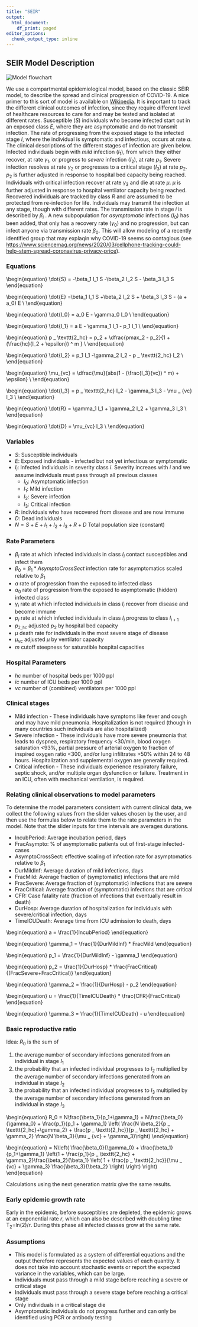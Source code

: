 ```yaml
---
title: "SEIR"
output:
  html_document:
    df_print: paged
editor_options:
  chunk_output_type: inline
---
```

## SEIR Model Description


![Model flowchart](images/model_diagram_small.png)

We use a compartmental epidemiological model, based on the classic SEIR model, to describe the spread and clinical progression of COVID-19. A nice primer to this sort of model is available on [Wikipedia](https://en.wikipedia.org/wiki/Compartmental_models_in_epidemiology).  It is important to track the different clinical outcomes of infection, since they require different level of healthcare resources to care for and may be tested and isolated at different rates. Susceptible ($S$) individuals who become infected start out in an exposed class $E$, where they are asymptomatic and do not transmit infection. The rate of progressing from the exposed stage to the infected stage $I$, where the individual is symptomatic and infectious, occurs at rate $a$. The clinical descriptions of the different stages of infection are given below. Infected individuals begin with *mild* infection ($I_1$), from which they either recover, at rate $\gamma_1$, or progress to *severe* infection ($I_2$), at rate $p_1$. Severe infection resolves at rate $\gamma_2$ or progresses to a critical stage ($I_3$) at rate $p_2$. $p_2$ is further adjusted in response to hospital bed capacity being reached. Individuals with critical infection recover at rate $\gamma_3$ and die at rate $\mu$. $\mu$ is further adjusted in response to hospital ventilator capacity being reached. Recovered individuals are tracked by class $R$ and are assumed to be protected from re-infection for life. Individuals may transmit the infection at any stage, though with different rates. The  transmission rate in stage $i$ is described by $\beta_i$ . A new subpopulation for *asymptomatic* infections  ($I_0$) has been added, that only has a recovery rate ($\gamma_0$) and no progression, but can infect anyone via transmission rate $\beta_0$. This will allow modeling of a recently identified group that may explaqin why COVID-19 seems so contagious (see https://www.sciencemag.org/news/2020/03/cellphone-tracking-could-help-stem-spread-coronavirus-privacy-price).
 
### Equations

\begin{equation}
\dot{S} = -\beta_1 I_1 S -\beta_2 I_2 S - \beta_3 I_3 S
\end{equation}

\begin{equation}
\dot{E} =\beta_1 I_1 S +\beta_2 I_2 S + \beta_3 I_3 S - (a + a_0) E \\
\end{equation}

\begin{equation}
\dot{I_0} = a_0 E - \gamma_0 I_0 \\
\end{equation}

\begin{equation}
\dot{I_1} = a E - \gamma_1 I_1 - p_1 I_1 \\
\end{equation}

\begin{equation}
p _ \texttt{2\_hc} = p_2 + \dfrac{pmax_2 - p_2}{1 + (\frac{hc}{I_2 + \epsilon}) ^ m  } \\
\end{equation}

\begin{equation}
\dot{I_2} = p_1 I_1 -\gamma_2 I_2 - p _ \texttt{2\_hc} I_2 \\
\end{equation}

\begin{equation}
\mu_{vc} = \dfrac{\mu}{abs(1 - (\frac{I_3}{vc}) ^ m) + \epsilon} \\
\end{equation}

\begin{equation}
\dot{I_3} = p _ \texttt{2\_hc} I_2 - \gamma_3 I_3 - \mu _ {vc} I_3 \\
\end{equation}

\begin{equation}
\dot{R} = \gamma_1 I_1 + \gamma_2 I_2 + \gamma_3 I_3 \\
\end{equation}

\begin{equation}
\dot{D}  = \mu_{vc} I_3 \\
\end{equation}



### Variables
* $S$: Susceptible individuals
* $E$: Exposed individuals - infected but not yet infectious or symptomatic
* $I_i$: Infected individuals in severity class $i$. Severity increaes with $i$ and we assume individuals must pass through all previous classes
  * $I_0$: Asymptomatic infection 
  * $I_1$: Mild infection 
  * $I_2$: Severe infection 
  * $I_3$: Critical infection 
* $R$: individuals who have recovered from disease and are now immune
* $D$: Dead individuals
* $N=S+E+I_1+I_2+I_3+R+D$ Total population size (constant)

### Rate Parameters
* $\beta_i$ rate at which infected individuals in class $I_i$ contact susceptibles and infect them
* $\beta_0 = \beta_1 * AsymptoCrossSect$ infection rate for asymptomatics scaled relative to $\beta_1$
* $a$ rate of progression from the exposed to infected class
* $a_0$ rate of progression from the exposed to asymptomatic (hidden) infected class
* $\gamma_i$ rate at which infected individuals in class $I_i$ recover from disease and become immune
* $p_i$ rate at which infected individuals in class $I_i$ progress to class $I_{i+1}$
* $p _ \texttt{2\_hc}$ adjusted $p_2$ by hospital bed capacity
* $\mu$ death rate for individuals in the most severe stage of disease
* $\mu _ {vc}$ adjusted $\mu$ by ventilator capacity
* $m$ cutoff steepness for saturatible hospital capacities

### Hospital Parameters
* $hc$ number of hospital beds per 1000 ppl
* $ic$ number of ICU beds per 1000 ppl
* $vc$ number of (combined) ventilators per 1000 ppl

### Clinical stages

* Mild infection - These individuals have symptoms like fever and cough and may have mild pneumonia.  Hospitalization is not required (though in many countries such individuals are also hospitalized)
* Severe infection - These individuals have more severe pneumonia that leads to dyspnea, respiratory frequency <30/min, blood oxygen saturation <93%, partial pressure of arterial oxygen to fraction of inspired oxygen ratio <300, and/or lung infiltrates >50% within 24 to 48 hours. Hospitalization and supplemental oxygen are generally required.
* Critical infection - These individuals experience respiratory failure, septic shock, and/or multiple organ dysfunction or failure. Treatment in an ICU, often with mechanical ventilation, is required.


### Relating clinical observations to model parameters

To determine the model parameters consistent with current clinical data, we collect the following values from the slider values chosen by the user, and then use the formulas below to relate them to the rate parameters in the model. Note that the slider inputs for time intervals are averages durations. 

* IncubPeriod:  Average incubation period, days
* FracAsympto:  % of asymptomatic patients out of first-stage infected-cases
* AsymptoCrossSect: effective scaling of infection rate for asymptomatics relative to $\beta_1$
* DurMildInf: Average duration of mild infections, days
* FracMild: Average fraction of (symptomatic) infections that are mild
* FracSevere: Average fraction of (symptomatic) infections that are severe
* FracCritical: Average fraction of (symptomatic) infections that are critical
* CFR: Case fatality rate (fraction of infections that eventually result in death)
* DurHosp: Average duration of hospitalization for individuals with severe/critical infection, days
* TimeICUDeath: Average time from ICU admission to death, days

\begin{equation}
  a = \frac{1}{IncubPeriod}
\end{equation}

<!-- #g1=(1/DurMildInf)*FracMild -->
\begin{equation}
  \gamma_1 = \frac{1}{DurMildInf} * FracMild
\end{equation}

<!-- #p1=(1/DurMildInf)-g1 -->
\begin{equation}
  p_1 = \frac{1}{DurMildInf} - \gamma_1
\end{equation}

<!-- #p2=(1/DurHosp)*(FracCritical/(FracSevere+FracCritical)) -->
\begin{equation}
  p_2 = \frac{1}{DurHosp} * \frac{FracCritical}{(FracSevere+FracCritical)}
\end{equation}

<!-- #g2=(1/DurHosp)-p2 -->
\begin{equation}
  \gamma_2 = \frac{1}{DurHosp} - p_2
\end{equation}

<!-- #u=(1/TimeICUDeath)*(CFR/FracCritical) -->
\begin{equation}
  u = \frac{1}{TimeICUDeath} * \frac{CFR}{FracCritical}
\end{equation}

<!-- #g3=(1/TimeICUDeath)-u -->
\begin{equation}
  \gamma_3 = \frac{1}{TimeICUDeath} - u
\end{equation}



### Basic reproductive ratio

Idea: $R_0$ is the sum of 
1. the average number of secondary infections generated from an individual in stage $I_1$
2. the probability that an infected individual progresses to $I_2$ multiplied by the average number of secondary infections generated from an individual in stage $I_2$
3.  the probability that an infected individual progresses to $I_3$ multiplied by the average number of secondary infections generated from an individual in stage $I_3$

\begin{equation}
R_0  = N\frac{\beta_1}{p_1+\gamma_1} + N\frac{\beta_0}{\gamma_0} + \frac{p_1}{p_1 + \gamma_1} \left( \frac{N \beta_2}{p _ \texttt{2\_hc}+\gamma_2} + \frac{p _ \texttt{2\_hc}}{p _ \texttt{2\_hc} + \gamma_2} \frac{N \beta_3}{\mu _ {vc} + \gamma_3}\right)
\end{equation}

\begin{equation}
 = N\left( \frac{\beta_0}{\gamma_0} + \frac{\beta_1}{p_1+\gamma_1} \left(1 + \frac{p_1}{p _ \texttt{2\_hc} + \gamma_2}\frac{\beta_2}{\beta_1} \left( 1 + \frac{p _ \texttt{2\_hc}}{\mu _ {vc} + \gamma_3} \frac{\beta_3}{\beta_2} \right) \right) \right)
\end{equation}

Calculations using the next generation matrix give the same results. 

### Early epidemic growth rate

Early in the epidemic, before susceptibles are depleted, the epidemic grows at an exponential rate $r$, which can also be described with doubling time T$_2$=ln(2)$/r$. During this phase all infected classes grow at the same rate.

### Assumptions

* This model is formulated as a system of differential equations and the output therefore represents the expected values of each quantity. It does not take into account stochastic events or report the expected variance in the variables, which can be large. 
* Individuals must pass through a mild stage before reaching a severe or critical stage
* Individuals must pass through a severe stage before reaching a critical stage
* Only individuals in a critical stage die
* Asymptomatic individuals do not progress further and can only be identified using PCR or antibody testing
